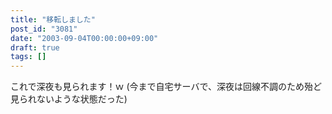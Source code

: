 ```yaml
---
title: "移転しました"
post_id: "3081"
date: "2003-09-04T00:00:00+09:00"
draft: true
tags: []
---
```



これで深夜も見られます！ｗ (今まで自宅サーバで、深夜は回線不調のため殆ど見られないような状態だった)
